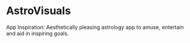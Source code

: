 # AstroVisuals

App Inspiration: Aesthetically pleasing astrology app to amuse, entertain and aid in inspiring goals. 
